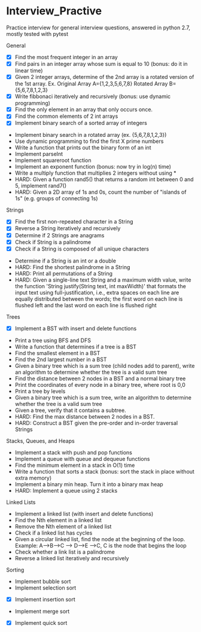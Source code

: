 # Interview_Practive
Practice interview for general interview questions, answered in python 2.7, mostly tested with pytest



General
- [x] Find the most frequent integer in an array 
- [x] Find pairs in an integer array whose sum is equal to 10 (bonus: do it in linear time) 
- [x] Given 2 integer arrays, determine of the 2nd array is a rotated version of the 1st array. Ex. Original Array A={1,2,3,5,6,7,8} Rotated Array B={5,6,7,8,1,2,3}
- [x] Write fibbonaci iteratively and recursively (bonus: use dynamic programming)
- [x] Find the only element in an array that only occurs once.
- [x] Find the common elements of 2 int arrays
- [x] Implement binary search of a sorted array of integers
* Implement binary search in a rotated array (ex. {5,6,7,8,1,2,3})
* Use dynamic programming to find the first X prime numbers
* Write a function that prints out the binary form of an int
* Implement parseInt
* Implement squareroot function
* Implement an exponent function (bonus: now try in log(n) time)
* Write a multiply function that multiplies 2 integers without using *
* HARD: Given a function rand5() that returns a random int between 0 and 5, implement rand7()
* HARD: Given a 2D array of 1s and 0s, count the number of "islands of 1s" (e.g. groups of connecting 1s)


Strings
- [x] Find the first non-repeated character in a String
- [x] Reverse a String iteratively and recursively
- [x] Determine if 2 Strings are anagrams
- [x] Check if String is a palindrome
- [x] Check if a String is composed of all unique characters
* Determine if a String is an int or a double
* HARD: Find the shortest palindrome in a String
* HARD: Print all permutations of a String
* HARD: Given a single-line text String and a maximum width value, write the function 'String justify(String text, int maxWidth)' that formats the input text using full-justification, i.e., extra spaces on each line are equally distributed between the words; the first word on each line is flushed left and the last word on each line is flushed right


Trees
- [x] Implement a BST with insert and delete functions
* Print a tree using BFS and DFS
* Write a function that determines if a tree is a BST
* Find the smallest element in a BST
* Find the 2nd largest number in a BST
* Given a binary tree which is a sum tree (child nodes add to parent), write an algorithm to determine whether the tree is a valid sum tree
* Find the distance between 2 nodes in a BST and a normal binary tree
* Print the coordinates of every node in a binary tree, where root is 0,0
* Print a tree by levels
* Given a binary tree which is a sum tree, write an algorithm to determine whether the tree is a valid sum tree
* Given a tree, verify that it contains a subtree.
* HARD: Find the max distance between 2 nodes in a BST.
* HARD: Construct a BST given the pre-order and in-order traversal Strings


Stacks, Queues, and Heaps
* Implement a stack with push and pop functions
* Implement a queue with queue and dequeue functions
* Find the minimum element in a stack in O(1) time
* Write a function that sorts a stack (bonus: sort the stack in place without extra memory)
* Implement a binary min heap. Turn it into a binary max heap
* HARD: Implement a queue using 2 stacks


Linked Lists
* Implement a linked list (with insert and delete functions)
* Find the Nth element in a linked list
* Remove the Nth element of a linked list
* Check if a linked list has cycles
* Given a circular linked list, find the node at the beginning of the loop. Example: A-->B-->C --> D-->E -->C, C is the node that begins the loop
* Check whether a link list is a palindrome
* Reverse a linked list iteratively and recursively


Sorting
* Implement bubble sort
* Implement selection sort
- [x] Implement insertion sort
* Implement merge sort
- [x] Implement quick sort
